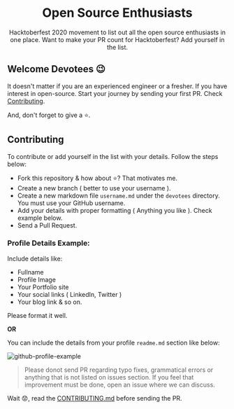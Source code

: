 <div align="center">
<h1 style="border: 0;"> Open Source Enthusiasts </h1>

Hacktoberfest 2020 movement to list out all the open source enthusiasts in one place. Want to make your PR count for Hacktoberfest? Add yourself in the list.

</div>

## Welcome Devotees :wink:

It doesn't matter if you are an experienced engineer or a fresher. If you have interest in open-source. Start your journey by sending your first PR. Check [Contributing](#contributing).

And, don't forget to give a :star:.

## Contributing

To contribute or add yourself in the list with your details. Follow the steps below:

- Fork this repository & how about :star:? That motivates me.
- Create a new branch ( better to use your username ).
- Create a new markdown file `username.md` under the `devotees` directory. You must use your GitHub username.
- Add your details with proper formatting ( Anything you like ). Check example below.
- Send a Pull Request.

### Profile Details Example:

Include details like:
- Fullname
- Profile Image
- Your Portfolio site
- Your social links ( LinkedIn, Twitter )
- Your blog link & so on.

Please format it well.

**OR**

You can include the details from your profile `readme.md` section like below:

![github-profile-example](https://docs.github.com/assets/images/help/repository/profile-with-readme.png)

> Please donot send PR regarding typo fixes, grammatical errors or anything that is not listed on issues section. If you feel that improvement must be done, open an issue where we can discuss.

Wait :worried:, read the [CONTRIBUTING.md](https://github.com/ashiishme/open-source-enthusiasts/blob/main/CONTRIBUTING.md) before sending the PR.
